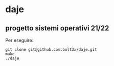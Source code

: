 # daje

## progetto sistemi operativi 21/22

Per eseguire:
```
git clone git@github.com:bolt3x/daje.git
make
./daje
```
